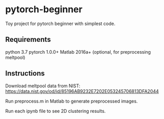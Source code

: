 # pytorch-beginner
Toy project for pytorch beginner with simplest code. 

## Requirements
python 3.7
pytorch 1.0.0+
Matlab 2016a+ (optional, for preprocessing meltpool)

## Instructions
Download meltpool data from NIST: https://data.nist.gov/od/id/85196AB9232E7202E053245706813DFA2044

Run preprocess.m in Matlab to generate preprocessed images. 

Run each ipynb file to see 2D clustering results. 

